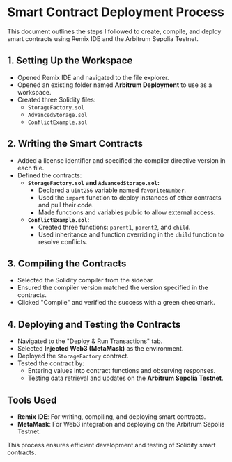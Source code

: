 # Smart Contract Deployment Process

This document outlines the steps I followed to create, compile, and deploy smart contracts using Remix IDE and the Arbitrum Sepolia Testnet.

## 1. Setting Up the Workspace
- Opened Remix IDE and navigated to the file explorer.  
- Opened an existing folder named **Arbitrum Deployment** to use as a workspace.  
- Created three Solidity files:  
  - `StorageFactory.sol`  
  - `AdvancedStorage.sol`  
  - `ConflictExample.sol`

## 2. Writing the Smart Contracts
- Added a license identifier and specified the compiler directive version in each file.  
- Defined the contracts:
  - **`StorageFactory.sol` and `AdvancedStorage.sol`:**  
    - Declared a `uint256` variable named `favoriteNumber`.  
    - Used the `import` function to deploy instances of other contracts and pull their code.  
    - Made functions and variables public to allow external access.  
  - **`ConflictExample.sol`:**  
    - Created three functions: `parent1`, `parent2`, and `child`.  
    - Used inheritance and function overriding in the `child` function to resolve conflicts.

## 3. Compiling the Contracts
- Selected the Solidity compiler from the sidebar.  
- Ensured the compiler version matched the version specified in the contracts.  
- Clicked "Compile" and verified the success with a green checkmark.

## 4. Deploying and Testing the Contracts
- Navigated to the "Deploy & Run Transactions" tab.  
- Selected **Injected Web3 (MetaMask)** as the environment.  
- Deployed the `StorageFactory` contract.  
- Tested the contract by:  
  - Entering values into contract functions and observing responses.  
  - Testing data retrieval and updates on the **Arbitrum Sepolia Testnet**.

## Tools Used
- **Remix IDE**: For writing, compiling, and deploying smart contracts.  
- **MetaMask**: For Web3 integration and deploying on the Arbitrum Sepolia Testnet.  

This process ensures efficient development and testing of Solidity smart contracts.  
